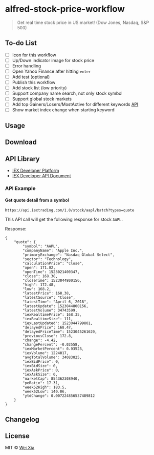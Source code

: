 # alfred-stock-price-workflow
> Get real time stock price in US market! (Dow Jones, Nasdaq, S&P 500)

## To-do List
- [ ] Icon for this workflow
- [ ] Up/Down indicator image for stock price
- [ ] Error handling
- [ ] Open Yahoo Finance after hitting `enter`
- [ ] Add test (optional)
- [ ] Publish this workflow
- [ ] Add stock list (low priority)
- [ ] Support company name search, not only stock symbol
- [ ] Support global stock markets
- [ ] Add top Gainers/Losers/MostActive for different keywords [API](https://iextrading.com/developer/docs/#list)
- [ ] Show market index change when starting keyword

## Usage

## Download

## API Library
* [IEX Developer Platform](https://iextrading.com/developer/)
* [IEX Developer API Document](https://iextrading.com/developer/docs/)

### API Example

#### Get quote detail from a symbol
```
https://api.iextrading.com/1.0/stock/aapl/batch?types=quote
```

This API call will get the following response for stock `AAPL`.

Response:
```
{
    "quote": {
        "symbol": "AAPL",
        "companyName": "Apple Inc.",
        "primaryExchange": "Nasdaq Global Select",
        "sector": "Technology",
        "calculationPrice": "close",
        "open": 171.02,
        "openTime": 1523021400347,
        "close": 168.38,
        "closeTime": 1523044800156,
        "high": 172.48,
        "low": 168.2,
        "latestPrice": 168.38,
        "latestSource": "Close",
        "latestTime": "April 6, 2018",
        "latestUpdate": 1523044800156,
        "latestVolume": 34743599,
        "iexRealtimePrice": 168.35,
        "iexRealtimeSize": 111,
        "iexLastUpdated": 1523044799801,
        "delayedPrice": 168.47,
        "delayedPriceTime": 1523045261620,
        "previousClose": 172.8,
        "change": -4.42,
        "changePercent": -0.02558,
        "iexMarketPercent": 0.03523,
        "iexVolume": 1224017,
        "avgTotalVolume": 34083025,
        "iexBidPrice": 0,
        "iexBidSize": 0,
        "iexAskPrice": 0,
        "iexAskSize": 0,
        "marketCap": 854362308940,
        "peRatio": 17.31,
        "week52High": 183.5,
        "week52Low": 140.06,
        "ytdChange": 0.007224856537489812
    }
}
```

## Changelog

## License
MIT © [Wei Xia](http://weixia.info/)